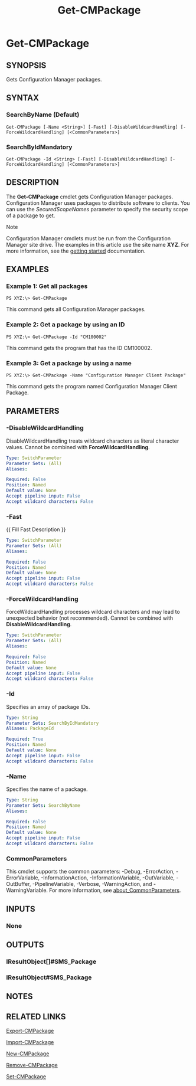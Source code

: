 ﻿---
description: Gets Configuration Manager packages.
external help file: AdminUI.PS.AppModel.dll-Help.xml
Module Name: ConfigurationManager
ms.date: 05/02/2019
schema: 2.0.0
title: Get-CMPackage
---

# Get-CMPackage

## SYNOPSIS
Gets Configuration Manager packages.

## SYNTAX

### SearchByName (Default)
```
Get-CMPackage [-Name <String>] [-Fast] [-DisableWildcardHandling] [-ForceWildcardHandling] [<CommonParameters>]
```

### SearchByIdMandatory
```
Get-CMPackage -Id <String> [-Fast] [-DisableWildcardHandling] [-ForceWildcardHandling] [<CommonParameters>]
```

## DESCRIPTION
The **Get-CMPackage** cmdlet gets Configuration Manager packages.
Configuration Manager uses packages to distribute software to clients.
You can use the *SecuredScopeNames* parameter to specify the security scope of a package to get.

> [!NOTE]
> Configuration Manager cmdlets must be run from the Configuration Manager site drive.
> The examples in this article use the site name **XYZ**. For more information, see the
> [getting started](/powershell/sccm/overview) documentation.

## EXAMPLES

### Example 1: Get all packages
```
PS XYZ:\> Get-CMPackage
```

This command gets all Configuration Manager packages.

### Example 2: Get a package by using an ID
```
PS XYZ:\> Get-CMPackage -Id "CM100002"
```

This command gets the program that has the ID CM100002.

### Example 3: Get a package by using a name
```
PS XYZ:\> Get-CMPackage -Name "Configuration Manager Client Package"
```

This command gets the program named Configuration Manager Client Package.

## PARAMETERS

### -DisableWildcardHandling
DisableWildcardHandling treats wildcard characters as literal character values. Cannot be combined with **ForceWildcardHandling**.

```yaml
Type: SwitchParameter
Parameter Sets: (All)
Aliases:

Required: False
Position: Named
Default value: None
Accept pipeline input: False
Accept wildcard characters: False
```

### -Fast
{{ Fill Fast Description }}

```yaml
Type: SwitchParameter
Parameter Sets: (All)
Aliases:

Required: False
Position: Named
Default value: None
Accept pipeline input: False
Accept wildcard characters: False
```

### -ForceWildcardHandling
ForceWildcardHandling processes wildcard characters and may lead to unexpected behavior (not recommended). Cannot be combined with **DisableWildcardHandling**.

```yaml
Type: SwitchParameter
Parameter Sets: (All)
Aliases:

Required: False
Position: Named
Default value: None
Accept pipeline input: False
Accept wildcard characters: False
```

### -Id
Specifies an array of package IDs.

```yaml
Type: String
Parameter Sets: SearchByIdMandatory
Aliases: PackageId

Required: True
Position: Named
Default value: None
Accept pipeline input: False
Accept wildcard characters: False
```

### -Name
Specifies the name of a package.

```yaml
Type: String
Parameter Sets: SearchByName
Aliases:

Required: False
Position: Named
Default value: None
Accept pipeline input: False
Accept wildcard characters: False
```

### CommonParameters
This cmdlet supports the common parameters: -Debug, -ErrorAction, -ErrorVariable, -InformationAction, -InformationVariable, -OutVariable, -OutBuffer, -PipelineVariable, -Verbose, -WarningAction, and -WarningVariable. For more information, see [about_CommonParameters](https://docs.microsoft.com/powershell/module/microsoft.powershell.core/about/about_commonparameters?view=powershell-7).

## INPUTS

### None

## OUTPUTS

### IResultObject[]#SMS_Package

### IResultObject#SMS_Package

## NOTES

## RELATED LINKS

[Export-CMPackage](Export-CMPackage.md)

[Import-CMPackage](Import-CMPackage.md)

[New-CMPackage](New-CMPackage.md)

[Remove-CMPackage](Remove-CMPackage.md)

[Set-CMPackage](Set-CMPackage.md)


